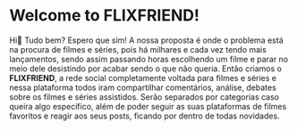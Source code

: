 # Welcome to FLIXFRIEND!

Hi👋 Tudo bem? Espero que sim!
A nossa proposta é onde o problema está na procura de filmes e séries, pois há milhares e cada vez tendo mais lançamentos, sendo assim passando horas escolhendo um filme e parar no meio dele desistindo por acabar sendo o que não queria. Então criamos o **FLIXFRIEND**, a rede social completamente voltada para filmes e séries e nessa plataforma todos iram compartilhar comentários, análise, debates sobre os filmes e séries assistidos. Serão separados por categorias caso queira algo específico, além de poder seguir as suas plataformas de filmes favoritos e reagir aos seus posts, ficando por dentro de todas novidades.

